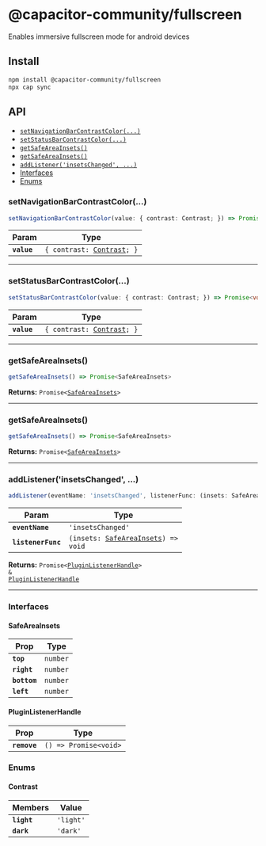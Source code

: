# @capacitor-community/fullscreen

Enables immersive fullscreen mode for android devices

## Install

```bash
npm install @capacitor-community/fullscreen
npx cap sync
```

## API

<docgen-index>

* [`setNavigationBarContrastColor(...)`](#setnavigationbarcontrastcolor)
* [`setStatusBarContrastColor(...)`](#setstatusbarcontrastcolor)
* [`getSafeAreaInsets()`](#getsafeareainsets)
* [`getSafeAreaInsets()`](#getsafeareainsets)
* [`addListener('insetsChanged', ...)`](#addlistenerinsetschanged)
* [Interfaces](#interfaces)
* [Enums](#enums)

</docgen-index>

<docgen-api>
<!--Update the source file JSDoc comments and rerun docgen to update the docs below-->

### setNavigationBarContrastColor(...)

```typescript
setNavigationBarContrastColor(value: { contrast: Contrast; }) => Promise<void>
```

| Param       | Type                                                         |
| ----------- | ------------------------------------------------------------ |
| **`value`** | <code>{ contrast: <a href="#contrast">Contrast</a>; }</code> |

--------------------


### setStatusBarContrastColor(...)

```typescript
setStatusBarContrastColor(value: { contrast: Contrast; }) => Promise<void>
```

| Param       | Type                                                         |
| ----------- | ------------------------------------------------------------ |
| **`value`** | <code>{ contrast: <a href="#contrast">Contrast</a>; }</code> |

--------------------


### getSafeAreaInsets()

```typescript
getSafeAreaInsets() => Promise<SafeAreaInsets>
```

**Returns:** <code>Promise&lt;<a href="#safeareainsets">SafeAreaInsets</a>&gt;</code>

--------------------


### getSafeAreaInsets()

```typescript
getSafeAreaInsets() => Promise<SafeAreaInsets>
```

**Returns:** <code>Promise&lt;<a href="#safeareainsets">SafeAreaInsets</a>&gt;</code>

--------------------


### addListener('insetsChanged', ...)

```typescript
addListener(eventName: 'insetsChanged', listenerFunc: (insets: SafeAreaInsets) => void) => Promise<PluginListenerHandle> & PluginListenerHandle
```

| Param              | Type                                                                           |
| ------------------ | ------------------------------------------------------------------------------ |
| **`eventName`**    | <code>'insetsChanged'</code>                                                   |
| **`listenerFunc`** | <code>(insets: <a href="#safeareainsets">SafeAreaInsets</a>) =&gt; void</code> |

**Returns:** <code>Promise&lt;<a href="#pluginlistenerhandle">PluginListenerHandle</a>&gt; & <a href="#pluginlistenerhandle">PluginListenerHandle</a></code>

--------------------


### Interfaces


#### SafeAreaInsets

| Prop         | Type                |
| ------------ | ------------------- |
| **`top`**    | <code>number</code> |
| **`right`**  | <code>number</code> |
| **`bottom`** | <code>number</code> |
| **`left`**   | <code>number</code> |


#### PluginListenerHandle

| Prop         | Type                                      |
| ------------ | ----------------------------------------- |
| **`remove`** | <code>() =&gt; Promise&lt;void&gt;</code> |


### Enums


#### Contrast

| Members     | Value                |
| ----------- | -------------------- |
| **`light`** | <code>'light'</code> |
| **`dark`**  | <code>'dark'</code>  |

</docgen-api>

